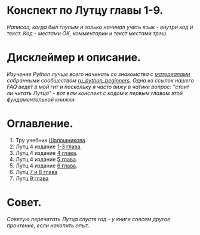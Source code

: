 # Конспект по Лутцу главы 1-9.

*Написал, когда был глупым и только начинал учить язык - внутри код и текст. Код - местами ОК, комментарии и текст местами трэш.*

# Дисклеймер и описание.

*Изучение Python лучше всего начинать со знакомства с [материалами](https://github.com/ru-python-beginners/faq/blob/master/README.md) собранными сообществом [ru_python_beginners](https://t.me/ru_python_beginners). Одна из ссылок нашего FAQ ведёт в мой гит и поскольку я часто вижу в чатике вопрос: "стоит ли читать Лутца" - вот вам конспект с кодом к первым главам этой фундаментальной книжки.*

# Оглавление.

1. Тру учебник [Шапошникова](https://github.com/HorusHeresyHeretic/Learning-Python-from-zero/tree/master/Lesson-1).
2. Лутц 4 издание [1-3 глава](https://github.com/HorusHeresyHeretic/Learning-Python-from-zero/tree/master/Lesson-2).
3. Лутц 4 издание [4 глава](https://github.com/HorusHeresyHeretic/Learning-Python-from-zero/tree/master/Lesson-3).
4. Лутц 4 издание [5 глава](https://github.com/HorusHeresyHeretic/Learning-Python-from-zero/tree/master/Lesson-4).
5. Лутц 4 издание [6 глава](https://github.com/HorusHeresyHeretic/Learning-Python-from-zero/tree/master/Lesson-5).
6. Лутц [7 и 8 глава](https://github.com/HorusHeresyHeretic/Learning-Python-from-zero/tree/master/Lesson-6)
7. Лутц [9 глава](https://github.com/HorusHeresyHeretic/Learning-Python-from-zero/tree/master/Lesson-7)

# Совет.

*Советую перечитать Лутца спустя год - у книги совсем другое прочтение, если накопить опыт*.
